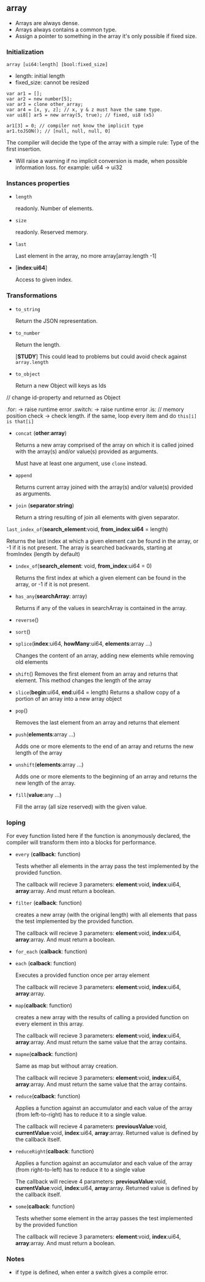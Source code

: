 ## array

* Arrays are always dense.
* Arrays always contains a common type.
* Assign a pointer to something in the array it's only possible if fixed size.

### Initialization

```
array [ui64:length] [bool:fixed_size]
```

* length: initial length
* fixed_size: cannot be resized

```
var ar1 = [];
var ar2 = new number[5];
var ar3 = clone other_array;
var ar4 = [x, y, z]; // x, y & z must have the same type.
var ui8[] ar5 = new array(5, true); // fixed, ui8 (x5)

ar1[3] = 0; // compiler not know the implicit type
ar1.toJSON(); // [null, null, null, 0]
```

The compiler will decide the type of the array with a simple rule: Type of the first insertion.

* Will raise a warning if no implicit conversion is made, when possible information loss. for example: ui64 -> ui32

### Instances properties

* `length`

  readonly. Number of elements.

* `size`

  readonly. Reserved memory.

* `last`

  Last element in the array, no more array[array.length -1]

* [**index**:**ui64**]

  Access to given index.

### Transformations

* `to_string`

  Return the JSON representation.

* `to_number`

  Return the length.

  [**STUDY**] This could lead to problems but could avoid check against `array.length`

* `to_object`

  Return a new Object will keys as Ids

 // change id-property and returned as Object

.for: -> raise runtime error
.switch: -> raise runtime error
.is: // memory position check -> check length. if the same, loop every item and do `this[i] is that[i]`

* `concat` (**other**:**array**)

  Returns a new array comprised of the array on which it is called joined with the array(s) and/or value(s) provided as arguments.

  Must have at least one argument, use `clone` instead.

* `append`

  Returns current array joined with the array(s) and/or value(s) provided as arguments.

* `join` (**separator**:**string**)

  Return a string resulting of join all elements with given separator.

`last_index_of`(**search_element**:void, **from_index**:**ui64** = length)

  Returns the last index at which a given element can be found in the array, or -1 if it is not present. The array is searched backwards, starting at fromIndex (length by default)

* `index_of`(**search_element**: void, **from_index**:ui64 = 0)

  Returns the first index at which a given element can be found in the array, or -1 if it is not present.

* `has_any`(**searchArray**: array)

  Returns if any of the values in searchArray is contained in the array.

* `reverse`()
* `sort`()
* `splice`(**index**:ui64, **howMany**:ui64, **elements**:array ...)

  Changes the content of an array, adding new elements while removing old elements

* `shift`()
  Removes the first element from an array and returns that element. This method changes the length of the array

* `slice`(**begin**:ui64, **end**:ui64 = length)
  Returns a shallow copy of a portion of an array into a new array object

* `pop`()

  Removes the last element from an array and returns that element

* `push`(**elements**:array ...)

  Adds one or more elements to the end of an array and returns the new length of the array

* `unshift`(**elements**:array ...)

  Adds one or more elements to the beginning of an array and returns the new length of the array.

* `fill`(**value**:any ...)

  Fill the array (all size reserved) with the given value.



### loping

For evey function listed here if the function is anonymously declared, the compiler will transform them into a blocks for performance.

* `every` (**callback**: function)

  Tests whether all elements in the array pass the test implemented by the provided function.

  The callback will recieve 3 parameters: **element**:void, **index**:ui64, **array**:array. And must return a boolean.

* `filter` (**calback**: function)

  creates a new array (with the original length) with all elements that pass the test implemented by the provided function.

  The callback will recieve 3 parameters: **element**:void, **index**:ui64, **array**:array. And must return a boolean.

* `for_each`  (**calback**: function)
* `each` (**calback**: function)

  Executes a provided function once per array element

  The callback will recieve 3 parameters: **element**:void, **index**:ui64, **array**:array.

* `map`(**calback**: function)

  creates a new array with the results of calling a provided function on every element in this array.

  The callback will recieve 3 parameters: **element**:void, **index**:ui64, **array**:array. And must return the same value that the array contains.

* `mapme`(**calback**: function)

  Same as map but without array creation.

  The callback will recieve 3 parameters: **element**:void, **index**:ui64, **array**:array. And must return the same value that the array contains.

* `reduce`(**calback**: function)

  Applies a function against an accumulator and each value of the array (from left-to-right) has to reduce it to a single value.

  The callback will recieve 4 parameters: **previousValue**:void, **currentValue**:void, **index**:ui64, **array**:array. Returned value is defined by the callback itself.

* `reduceRight`(**calback**: function)

  Applies a function against an accumulator and each value of the array (from right-to-left) has to reduce it to a single value

  The callback will recieve 4 parameters: **previousValue**:void, **currentValue**:void, **index**:ui64, **array**:array. Returned value is defined by the callback itself.

* `some`(**calback**: function)

  Tests whether some element in the array passes the test implemented by the provided function

  The callback will recieve 3 parameters: **element**:void, **index**:ui64, **array**:array. And must return a boolean.


### Notes

* if type is defined, when enter a switch gives a compile error.
